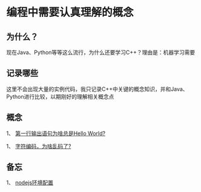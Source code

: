 # 编程中需要认真理解的概念

## 为什么？
现在Java、Python等等这么流行，为什么还要学习C++？理由是：机器学习需要

## 记录哪些
这里不会出现大量的实例代码，我只记录C++中关键的概念知识，并和Java、Python进行比较，以期刚好的理解相关概念点

## 概念
1、 [第一行输出语句为啥总是Hello World?](/coding/hello_world.md)

1、 [字符编码，为啥乱码了?](/coding/encoding.md)

## 备忘
1、 [nodejs环境配置](/coding/nodejs_env.md)